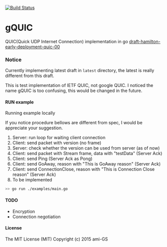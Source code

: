 [![Build Status](https://travis-ci.org/ami-GS/gQUIC.svg?branch=master)](https://travis-ci.org/ami-GS/gQUIC)

# gQUIC
QUIC(Quick UDP Internet Connection) implementation in go
[draft-hamilton-early-deployment-quic-00](https://tools.ietf.org/html/draft-hamilton-early-deployment-quic-00)

### Notice
Currently implementing latest draft in `latest` directory, the latest is really different from this draft.

This is test implementation of IETF QUIC, not google QUIC.
I noticed the name gQUIC is too confusing, this would be changed in the future.

#### RUN example
Running example locally

If you notice procedure bellows are different from spec, I would be appreciate your suggestion.

1. Server: run loop for waiting client connection
2. Client: send packet with version (no frame)
3. Server: check whether the version can be used from server (as of now)
4. Client: send packet with Stream frame, data with "testData" (Server Ack)
6. Client: send Ping (Server Ack as Pong)
6. Client: send GoAway, reason with "This is GoAway reason" (Server Ack)
6. Client: send ConnectionClose, reason with "This is Connection Close reason" (Server Ack)
8. To be implemented

```sh
>> go run ./examples/main.go
```

#### TODO
* Encryption
* Connection negotiation

#### License
The MIT License (MIT) Copyright (c) 2015 ami-GS
